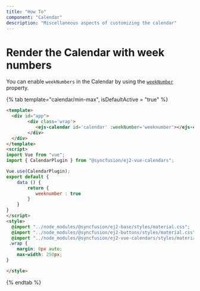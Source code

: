 ```yaml
---
title: "How To"
component: "Calendar"
description: "Miscellaneous aspects of customizing the calendar"
---
```


# Render the Calendar with week numbers

You can enable `weekNumbers` in the Calendar by using the [`weekNumber`](../../api/calendar#weeknumber) property.

{% tab template="calendar/min-max", isDefaultActive = "true" %}

```html
<template>
  <div id="app">
        <div class='wrap'>
           <ejs-calendar id='calendar' :weekNumber='weeknumber'></ejs-calendar>
        </div>
  </div>
</template>
<script>
import Vue from "vue";
import { CalendarPlugin } from "@syncfusion/ej2-vue-calendars";

Vue.use(CalendarPlugin);
export default {
    data () {
        return {
           weeknumber : true
        }
    }
}
</script>
<style>
  @import "../node_modules/@syncfusion/ej2-base/styles/material.css";
  @import "../node_modules/@syncfusion/ej2-buttons/styles/material.css";
  @import "../node_modules/@syncfusion/ej2-vue-calendars/styles/material.css";
 .wrap {
    margin: 0px auto;
    max-width: 250px;
}

</style>
```

{% endtab %}